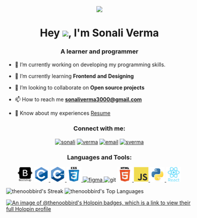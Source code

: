<div id="header" align="center">
  <img align="center" src="https://media.giphy.com/media/NgurY1o4z080Jfoyzw/giphy.gif" width="100"/>
</div>



<h1 align="center">Hey <a href="https://www.gautamkrishnar.com/"><img src="https://media.giphy.com/media/hvRJCLFzcasrR4ia7z/giphy.gif" width="5%"></a>, I'm Sonali Verma</h1>
<h3 align="center">A learner and programmer </h3>



- 🔭 I’m currently working on developing my programming skills.

- 🌱 I’m currently learning **Frontend** **and** **Designing**

- 👯 I’m looking to collaborate on **Open source projects**

- 📫 How to reach me **sonaliverma3000@gmail.com**

- 📄 Know about my experiences [Resume](https://drive.google.com/file/d/1cvnLwMNG0hropy0eD7Pfl4-IDD-nOlgE/view?usp=drive_link)

<h3 align="center">Connect with me:</h3>
<p align="center">
<a href="https://www.linkedin.com/in/sonali-verma-66146b216/" target="blank"><img align="center" src="https://raw.githubusercontent.com/rahuldkjain/github-profile-readme-generator/master/src/images/icons/Social/linked-in-alt.svg" alt="sonali" height="30" width="40" /></a>
<a href="https://www.codechef.com/users/ghost3000" target="blank"><img align="center" src="https://cdn.jsdelivr.net/npm/simple-icons@3.1.0/icons/codechef.svg" alt="verma" height="30" width="40" /></a>
  <a href="mailto:sonaliverma3000@gmail.com"><img align="center" src="https://img.icons8.com/color/96/000000/gmail.png" alt="email" alt="sonaliverma" height="40" width="40"/></a>
<a href="https://leetcode.com/sonaliverma3000/" target="blank"><img align="center" src="https://raw.githubusercontent.com/rahuldkjain/github-profile-readme-generator/master/src/images/icons/Social/leet-code.svg" alt="sverma" height="30" width="40" /></a>

</p>

<h3 align="center">Languages and Tools:</h3>
<p align="center">  <img src="https://raw.githubusercontent.com/devicons/devicon/master/icons/bootstrap/bootstrap-plain-wordmark.svg" alt="bootstrap" width="40" height="40"/> </a> <a href="https://www.cprogramming.com/" target="blank" rel="noreferrer"><img src="https://raw.githubusercontent.com/devicons/devicon/master/icons/c/c-original.svg" alt="c" width="40" height="40"/> </a> <a href="https://www.w3schools.com/cpp/" target="blank" rel="noreferrer"> <img src="https://raw.githubusercontent.com/devicons/devicon/master/icons/cplusplus/cplusplus-original.svg" alt="cplusplus" width="40" height="40"/> </a> <a href="https://www.w3schools.com/css/" target="blank" rel="noreferrer"> <img src="https://raw.githubusercontent.com/devicons/devicon/master/icons/css3/css3-original-wordmark.svg" alt="css3" width="40" height="40"/> </a> <a href="https://www.figma.com/" target="blank" rel="noreferrer"> <img src="https://www.vectorlogo.zone/logos/figma/figma-icon.svg" alt="figma" width="40" height="40"/> </a>  <img src="https://www.vectorlogo.zone/logos/git-scm/git-scm-icon.svg" alt="git" width="40" height="40"/> </a> <a href="https://www.w3.org/html/" target="blank" rel="noreferrer"> <img src="https://raw.githubusercontent.com/devicons/devicon/master/icons/html5/html5-original-wordmark.svg" alt="html5" width="40" height="40"/> </a> <a href="https://www.java.com" target="_blank" rel="noreferrer">  <a href="https://developer.mozilla.org/en-US/docs/Web/JavaScript" target="blank" rel="noreferrer"> <img src="https://raw.githubusercontent.com/devicons/devicon/master/icons/javascript/javascript-original.svg" alt="javascript" width="40" height="40"/> </a>  <a href="https://www.python.org" target="blank" rel="noreferrer"> <img src="https://raw.githubusercontent.com/devicons/devicon/master/icons/python/python-original.svg" alt="python" width="40" height="40"/> </a> <a href="https://reactjs.org/" target="blank" rel="noreferrer"> <img src="https://raw.githubusercontent.com/devicons/devicon/master/icons/react/react-original-wordmark.svg" alt="react" width="40" height="40"/> </a> <a href="https://reactnative.dev/" target="blank" rel="noreferrer">  </a> </p>


![thenoobbird's Streak](https://github-readme-streak-stats.herokuapp.com/?user=thenoobbird&theme=highcontrast&hide_border=true) ![thenoobbird's Top Languages](https://github-readme-stats.vercel.app/api/top-langs/?username=thenoobbird&theme=highcontrast&show_icons=true&hide_border=true&layout=compact)

[![An image of @thenoobbird's Holopin badges, which is a link to view their full Holopin profile](https://holopin.me/thenoobbird)](https://holopin.io/@thenoobbird)
